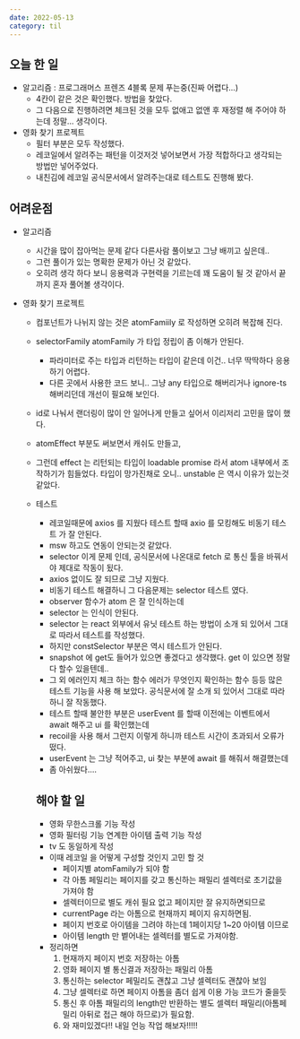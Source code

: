 ```yaml
---
date: 2022-05-13
category: til
---
```


## 오늘 한 일

- 알고리즘 : 프로그래머스 프렌즈 4블록 문제 푸는중(진짜 어렵다...)
  - 4칸이 같은 것은 확인했다. 방법을 찾았다.
  - 그 다음으로 진행하려면 체크된 것을 모두 없애고 없앤 후 재정렬 해 주어야 하는데 정말...
    생각이다.
- 영화 찾기 프로젝트
  - 필터 부분은 모두 작성했다.
  - 레코일에서 알려주는 패턴을 이것저것 넣어보면서 가장 적합하다고 생각되는 방법만 넣어주었다.
  - 내친김에 레코일 공식문서에서 알려주는대로 테스트도 진행해 봤다.

## 어려운점

- 알고리즘
  - 시간을 많이 잡아먹는 문제 같다 다른사람 풀이보고 그냥 배끼고 싶은데..
  - 그런 풀이가 있는 명확한 문제가 아닌 것 같았다.
  - 오히려 생각 하다 보니 응용력과 구현력을 기르는데 꽤 도움이 될 것 같아서 끝까지 혼자 풀어볼 생각이다.
- 영화 찾기 프로젝트

  - 컴포넌트가 나뉘지 않는 것은 atomFamiily 로 작성하면 오히려 복잡해 진다.
  - selectorFamily atomFamily 가 타입 정립이 좀 이해가 안된다.
    - 파라미터로 주는 타입과 리턴하는 타입이 같은데 이건.. 너무 딱딱하다 응용하기 어렵다.
    - 다른 곳에서 사용한 코드 보니.. 그냥 any 타입으로 해버리거나 ignore-ts 해버리던데 개선이 필요해 보인다.
  - id로 나눠서 랜더링이 많이 안 일어나게 만들고 싶어서 이리저리 고민을 많이 했다.
  - atomEffect 부분도 써보면서 캐쉬도 만들고,
  - 그런데 effect 는 리턴되는 타입이 loadable promise 라서 atom 내부에서 조작하기가 힘들었다. 타입이 망가진채로 오니.. unstable 은 역시 이유가 있는것 같았다.
  - 테스트

    - 레코일때문에 axios 를 지웠다 테스트 할때 axio 를 모킹해도 비동기 테스트 가 잘 안된다.
    - msw 하고도 연동이 안되는것 같았다.
    - selector 이게 문제 인데, 공식문서에 나온대로 fetch 로 통신 툴을 바꿔서야 제대로 작동이 됬다.
    - axios 없이도 잘 되므로 그냥 지웠다.
    - 비동기 테스트 해결하니 그 다음문제는 selector 테스트 였다.
    - observer 함수가 atom 은 잘 인식하는데
    - selector 는 인식이 안된다.
    - selector 는 react 외부에서 유닛 테스트 하는 방법이 소개 되 있어서 그대로 따라서 테스트를 작성했다.
    - 하지만 constSelector 부분은 역시 테스트가 안된다.
    - snapshot 에 get도 들어가 있으면 좋겠다고 생각했다. get 이 있으면 정말 다 할수 있을텐데..
    - 그 외 에러인지 체크 하는 함수 에러가 무엇인지 확인하는 함수 등등 많은 테스트 기능을 사용 해 보았다. 공식문서에 잘 소개 되 있어서 그대로 따라 하니 잘 작동했다.
    - 테스트 할때 불안한 부분은 userEvent 를 할때 이전에는 이벤트에서 await 해주고 ui 를 확인했는데
    - recoil을 사용 해서 그런지 이렇게 하니까 테스트 시간이 초과되서 오류가 떴다.
    - userEvent 는 그냥 적어주고, ui 찾는 부분에 await 를 해줘서 해결했는데
    - 좀 아쉬웠다....

    ## 해야 할 일

    - 영화 무한스크롤 기능 작성
    - 영화 필터링 기능 연계한 아이템 출력 기능 작성
    - tv 도 동일하게 작성
    - 이때 레코일 을 어떻게 구성할 것인지 고민 할 것
      - 페이지별 atomFamily가 되야 함
      - 각 아톰 페밀리는 페이지를 갖고 통신하는 패밀리 셀렉터로 초기값을 가져야 함
      - 셀렉터이므로 별도 캐쉬 필요 없고 페이지만 잘 유지하면되므로
      - currentPage 라는 아톰으로 현재까지 페이지 유지하면됨.
      - 페이지 번호로 아이템을 그려야 하는데 1페이지당 1~20 아이템 이므로
      - 아이템 length 만 벹어내는 셀렉터를 별도로 가져야함.
    - 정리하면
      1. 현재까지 페이지 번호 저장하는 아톰
      2. 영화 페이지 별 통신결과 저장하는 패밀리 아톰
      3. 통신하는 selector 페밀리도 괜찮고 그냥 셀렉터도 괜찮아 보임
      4. 그냥 셀렉터로 하면 페이지 아톰을 좀더 쉽게 이용 가능 코드가 줄을듯
      5. 통신 후 아톰 패밀리의 length만 반환하는 별도 셀렉터 패밀리(아톰페밀리 아뒤로 접근 해야 하므로)가 필요함.
      6. 와 재미있겠다!! 내일 언능 작업 해보자!!!!!
